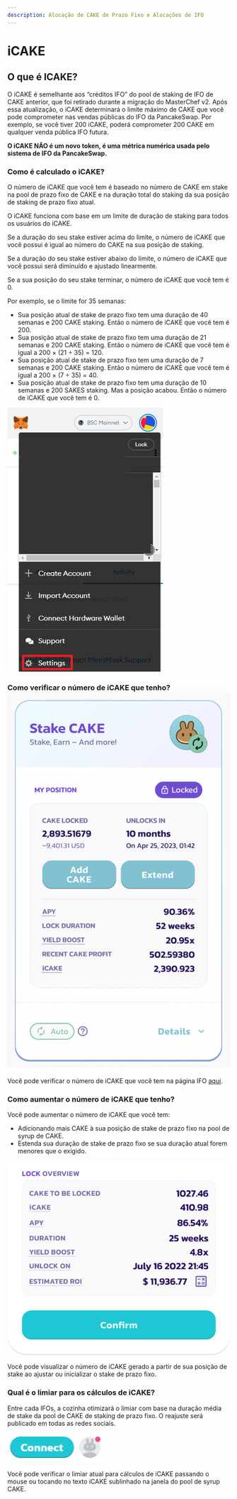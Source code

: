 ```yaml
---
description: Alocação de CAKE de Prazo Fixo e Alocações de IFO
---
```


# iCAKE

## O que é ICAKE?

O iCAKE é semelhante aos “créditos IFO” do pool de staking de IFO de CAKE anterior, que foi retirado durante a migração do MasterChef v2. Após essa atualização, o iCAKE determinará o limite máximo de CAKE que você pode comprometer nas vendas públicas do IFO da PancakeSwap. Por exemplo, se você tiver 200 iCAKE, poderá comprometer 200 CAKE em qualquer venda pública IFO futura.

**O iCAKE NÃO é um novo token, é uma métrica numérica usada pelo sistema de IFO da PancakeSwap.**

### Como é calculado o iCAKE? <a href="#882f" id="882f"></a>

O número de iCAKE que você tem é baseado no número de CAKE em stake na pool de prazo fixo de CAKE e na duração total do staking da sua posição de staking de prazo fixo atual.

O iCAKE funciona com base em um limite de duração de staking para todos os usuários do iCAKE.

Se a duração do seu stake estiver acima do limite, o número de iCAKE que você possui é igual ao número do CAKE na sua posição de staking.

Se a duração do seu stake estiver abaixo do limite, o número de iCAKE que você possui será diminuído e ajustado linearmente.

Se a sua posição do seu stake terminar, o número de iCAKE que você tem é 0.

Por exemplo, se o limite for 35 semanas:

* Sua posição atual de stake de prazo fixo tem uma duração de 40 semanas e 200 CAKE staking. Então o número de iCAKE que você tem é 200.
* Sua posição atual de stake de prazo fixo tem uma duração de 21 semanas e 200 CAKE staking. Então o número de iCAKE que você tem é igual a 200 × (21 ÷ 35) = 120.
* Sua posição atual de stake de prazo fixo tem uma duração de 7 semanas e 200 CAKE staking. Então o número de iCAKE que você tem é igual a 200 × (7 ÷ 35) = 40.
* Sua posição atual de stake de prazo fixo tem uma duração de 10 semanas e 200 SAKES staking. Mas a posição acabou. Então o número de iCAKE que você tem é 0.

![](<../../.gitbook/assets/image (102).png>)

### Como verificar o número de iCAKE que tenho? ![](<../../.gitbook/assets/image (134).png>)

Você pode verificar o número de iCAKE que você tem na página IFO [aqui](https://pancakeswap.finance/ifo).

### Como aumentar o número de iCAKE que tenho?&#x20;

Você pode aumentar o número de iCAKE que você tem:&#x20;

* Adicionando mais CAKE à sua posição de stake de prazo fixo na pool de syrup de CAKE.&#x20;
* Estenda sua duração de stake de prazo fixo se sua duração atual forem menores que o exigido.

![](<../../.gitbook/assets/image (59) (2).png>)

Você pode visualizar o número de iCAKE gerado a partir de sua posição de stake ao ajustar ou inicializar o stake de prazo fixo.

### Qual é o limiar para os cálculos de iCAKE?&#x20;

Entre cada IFOs, a cozinha otimizará o limiar com base na duração média de stake da pool de CAKE de staking de prazo fixo. O reajuste será publicado em todas as redes sociais.

![](<../../.gitbook/assets/image (35).png>)

Você pode verificar o limiar atual para cálculos de iCAKE passando o mouse ou tocando no texto iCAKE sublinhado na janela do pool de syrup CAKE.

